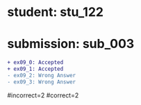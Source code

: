 # student: stu_122
# submission: sub_003

```diff
+ ex09_0: Accepted
+ ex09_1: Accepted
- ex09_2: Wrong Answer
- ex09_3: Wrong Answer
```
#incorrect=2
#correct=2
